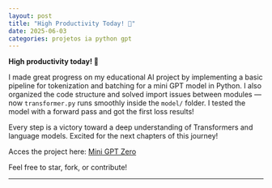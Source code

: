 ```yaml
---
layout: post
title: "High Productivity Today! 🚀"
date: 2025-06-03
categories: projetos ia python gpt
---
```


**High productivity today! 🚀**

I made great progress on my educational AI project by implementing a basic pipeline for tokenization and batching for a mini GPT model in Python. I also organized the code structure and solved import issues between modules — now `transformer.py` runs smoothly inside the `model/` folder. I tested the model with a forward pass and got the first loss results!

Every step is a victory toward a deep understanding of Transformers and language models. Excited for the next chapters of this journey!

Acces the project here: <a href="https://github.com/ivano-lab/mini-gpt-zero" target="_blank" rel="noopener noreferrer">Mini GPT Zero</a>

Feel free to star, fork, or contribute!

---

